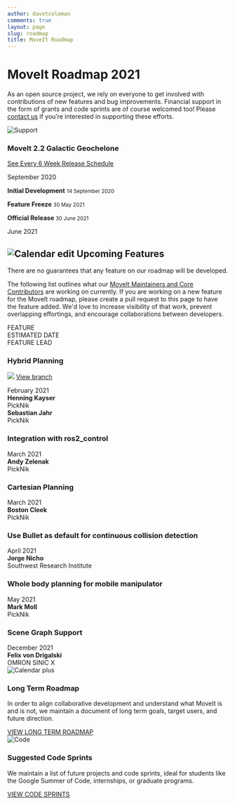 ```yaml
---
author: davetcoleman
comments: true
layout: page
slug: roadmap
title: MoveIt Roadmap
---
```


<div class='row'>
  <div class='col-sm-12 col-lg-6'>
    <h1>MoveIt Roadmap 2021</h1>
    <p class="paragraph-big">
      As an open source project, we rely on everyone to get involved with contributions of new features and bug improvements. Financial support in the form of grants and code sprints are of course welcomed too! Please <a href="https://picknik.ai/connect/" target="_blank">contact us</a> if you’re interested in supporting these efforts.
    </p>
  </div>
  <div class='col-sm-12 col-lg-6'>
    <img style="max-width:100%" alt="Support" src="/assets/images/roadmap.png">
  </div>
</div>
<div class="row current-version roadmap-current-version">
  <div class='col-sm-12 time-line-wrappper time-line-wrapper-future'>
    <h3>MoveIt 2.2 Galactic Geochelone</h3>
    <a class="button button-transparent button-transparent__blue" href="/documentation/contributing/releases/">See Every 6 Week Release Schedule</a>
    <div class="time-line">
        <div class="time-line--orange" id="time-line--orange-2"></div>
        <div class="time-line--blue" id="time-line--blue-2"></div>
        <div class="time-line--red" id="time-line--red-2"></div>
    </div>
    <div class="time-line-content">
        <div class="time-line--info">
            <p>September 2020</p>
        </div>
        <div class="time-line--info">
            <span class="time-line-box time-line-box--blue"></span>
            <p>
                <strong class="color-blue">Initial Development</strong>
                <small>14 September 2020</small>
            </p>
        </div>
        <div class="time-line--info">
            <span class="time-line-box time-line-box--orange"></span>
            <p>
                <strong class="color-orange">Feature Freeze</strong>
                <small>30 May 2021</small>
            </p>
        </div>
        <div class="time-line--info">
            <span class="time-line-box time-line-box--red"></span>
            <p>
                <strong class="color-red">Official Release</strong>
                <small>30 June 2021</small>
            </p>
        </div>
        <div class="time-line--info">
            <p>June 2021</p>
        </div>
    </div>
  </div>
</div>
<div class='row roadmap-features'>
  <div class='col-sm-12 col-lg-12'>
    <h2>
      <span class="icon">
        <img alt="Calendar edit" src="/assets/images/icons/calendar_edit.svg">
      </span>
       Upcoming Features
    </h2>
    <span class="sub-title">There are no guarantees that any feature on our roadmap will be developed.</span>
    <p class="paragraph-big">
      The following list outlines what our <a href="/about/">MoveIt Maintainers and Core Contributors</a> are working on currently. If you are working on a new feature for the MoveIt roadmap, please create a pull request to this page to have the feature added. We'd love to increase visibility of that work, prevent overlapping effortings, and encourage collaborations between developers.
    </p>
  </div>
  <div class="release-versions">
    <div class="release-versions__header">
      <div class="release-versions__1">FEATURE</div>
      <div class="release-versions__2">ESTIMATED DATE</div>
      <div class="release-versions__3">FEATURE LEAD</div>
    </div>
    <div class="release-versions__body">
      <div class="release-versions__content">
        <div class="release-versions__1">
          <h3>Hybrid Planning</h3>
          <p>
            <span><img src="/assets/images/icons/git-black.svg"></span>
            <a href="https://github.com/ros-planning/moveit2/issues/300" target="_blank">View branch</a>
          </p>
        </div>
        <div class="release-versions__2">
          February 2021
        </div>
        <div class="release-versions__3">
          <div class="release-versions__divide">
            <strong>Henning Kayser</strong><br/>
            PickNik
          </div>
          <div class="release-versions__divide">
            <strong>Sebastian Jahr</strong><br/>
            PickNik
          </div>
        </div>
      </div>
      <div class="release-versions__content">
        <div class="release-versions__1">
          <h3>Integration with ros2_control</h3>
          <!-- <p>
            <span><img src="/assets/images/icons/git-black.svg"></span>
            <a href="/" target="_blank">View branch</a>
          </p> -->
        </div>
        <div class="release-versions__2">
          March 2021
        </div>
        <div class="release-versions__3">
          <strong>Andy Zelenak</strong><br/>
          PickNik
        </div>
      </div>
      <div class="release-versions__content">
        <div class="release-versions__1">
          <h3>Cartesian Planning</h3>
          <!-- <p>
            <span><img src="/assets/images/icons/git-black.svg"></span>
            <a href="/" target="_blank">View branch</a>
          </p> -->
        </div>
        <div class="release-versions__2">
          March 2021
        </div>
        <div class="release-versions__3">
          <strong>Boston Cleek</strong><br/>
          PickNik
        </div>
      </div>
      <div class="release-versions__content">
        <div class="release-versions__1">
          <h3>Use Bullet as default for continuous collision detection</h3>
          <!-- <p>
            <span><img src="/assets/images/icons/git-black.svg"></span>
            <a href="/" target="_blank">View branch</a>
          </p> -->
        </div>
        <div class="release-versions__2">
          April 2021
        </div>
        <div class="release-versions__3">
          <strong>Jorge Nicho</strong><br/>
          Southwest Research Institute
        </div>
      </div>
      <div class="release-versions__content">
        <div class="release-versions__1">
          <h3>Whole body planning for mobile manipulator</h3>
          <!-- <p>
            <span><img src="/assets/images/icons/git-black.svg"></span>
            <a href="/" target="_blank">View branch</a>
          </p> -->
        </div>
        <div class="release-versions__2">
          May 2021
        </div>
        <div class="release-versions__3">
          <strong>Mark Moll</strong><br/>
          PickNik
        </div>
      </div>
      <div class="release-versions__content">
        <div class="release-versions__1">
          <h3>Scene Graph Support</h3>
          <!-- <p>
            <span><img src="/assets/images/icons/git-black.svg"></span>
            <a href="/" target="_blank">View branch</a>
          </p> -->
        </div>
        <div class="release-versions__2">
          December 2021
        </div>
        <div class="release-versions__3">
          <strong>Felix von Drigalski</strong><br/>
          OMRON SINIC X
        </div>
      </div>
    </div>
  </div>
</div>
<div class='row roadmap-box'>
  <div class='col-sm-12 col-lg-2'>
    <img alt="Calendar plus" src="/assets/images/icons/calendar_plus.svg">
  </div>
  <div class='col-sm-12 col-lg-10'>
    <h3>Long Term Roadmap</h3>
    <p class="paragraph-big">
      In order to align collaborative development and understand what MoveIt is and is not, we maintain a document of long term goals, target users, and future direction.
    </p>
    <a class="button button-transparent button-transparent__blue" href="https://docs.google.com/document/d/1bRi5mNFrdXndY73jkoWxqi-vwcyJpkjCbYwrAc7qN3M/edit" target="_blank">VIEW LONG TERM ROADMAP</a>
  </div>
</div>
<div class='row roadmap-box'>
  <div class='col-sm-12 col-lg-2'>
    <img alt="Code" src="/assets/images/icons/code.svg">
  </div>
  <div class='col-sm-12 col-lg-10'>
    <h3>Suggested Code Sprints</h3>
    <p class="paragraph-big">
      We maintain a list of future projects and code sprints, ideal for students like the Google Summer of Code, internships, or graduate programs.
    </p>
    <a class="button button-transparent button-transparent__blue" href="/documentation/contributing/future_projects/">VIEW CODE SPRINTS</a>
  </div>
</div>
